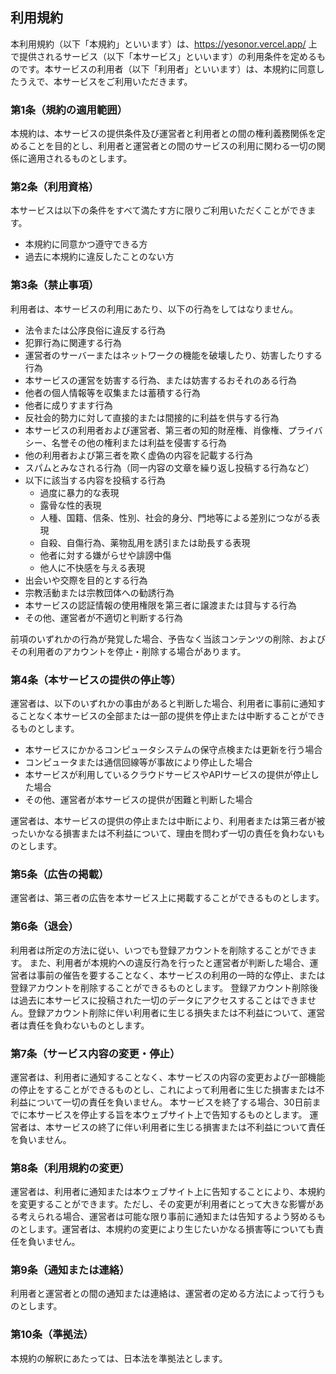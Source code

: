 ## 利用規約

本利用規約（以下「本規約」といいます）は、https://yesonor.vercel.app/ 上で提供されるサービス（以下「本サービス」といいます）の利用条件を定めるものです。本サービスの利用者（以下「利用者」といいます）は、本規約に同意したうえで、本サービスをご利用いただきます。

### 第1条（規約の適用範囲）
本規約は、本サービスの提供条件及び運営者と利用者との間の権利義務関係を定めることを目的とし、利用者と運営者との間のサービスの利用に関わる一切の関係に適用されるものとします。

### 第2条（利用資格）
本サービスは以下の条件をすべて満たす方に限りご利用いただくことができます。

- 本規約に同意かつ遵守できる方
- 過去に本規約に違反したことのない方

### 第3条（禁止事項）
利用者は、本サービスの利用にあたり、以下の行為をしてはなりません。

- 法令または公序良俗に違反する行為
- 犯罪行為に関連する行為
- 運営者のサーバーまたはネットワークの機能を破壊したり、妨害したりする行為
- 本サービスの運営を妨害する行為、または妨害するおそれのある行為
- 他者の個人情報等を収集または蓄積する行為
- 他者に成りすます行為
- 反社会的勢力に対して直接的または間接的に利益を供与する行為
- 本サービスの利用者および運営者、第三者の知的財産権、肖像権、プライバシー、名誉その他の権利または利益を侵害する行為
- 他の利用者および第三者を欺く虚偽の内容を記載する行為
- スパムとみなされる行為（同一内容の文章を繰り返し投稿する行為など）
- 以下に該当する内容を投稿する行為
  - 過度に暴力的な表現
  - 露骨な性的表現
  - 人種、国籍、信条、性別、社会的身分、門地等による差別につながる表現
  - 自殺、自傷行為、薬物乱用を誘引または助長する表現
  - 他者に対する嫌がらせや誹謗中傷
  - 他人に不快感を与える表現
- 出会いや交際を目的とする行為
- 宗教活動または宗教団体への勧誘行為
- 本サービスの認証情報の使用権限を第三者に譲渡または貸与する行為
- その他、運営者が不適切と判断する行為

前項のいずれかの行為が発覚した場合、予告なく当該コンテンツの削除、およびその利用者のアカウントを停止・削除する場合があります。

### 第4条（本サービスの提供の停止等）
運営者は、以下のいずれかの事由があると判断した場合、利用者に事前に通知することなく本サービスの全部または一部の提供を停止または中断することができるものとします。

- 本サービスにかかるコンピュータシステムの保守点検または更新を行う場合
- コンピュータまたは通信回線等が事故により停止した場合
- 本サービスが利用しているクラウドサービスやAPIサービスの提供が停止した場合
- その他、運営者が本サービスの提供が困難と判断した場合
  
運営者は、本サービスの提供の停止または中断により、利用者または第三者が被ったいかなる損害または不利益について、理由を問わず一切の責任を負わないものとします。

### 第5条（広告の掲載）
運営者は、第三者の広告を本サービス上に掲載することができるものとします。

### 第6条（退会）
利用者は所定の方法に従い、いつでも登録アカウントを削除することができます。
また、利用者が本規約への違反行為を行ったと運営者が判断した場合、運営者は事前の催告を要することなく、本サービスの利用の一時的な停止、または登録アカウントを削除することができるものとします。
登録アカウント削除後は過去に本サービスに投稿された一切のデータにアクセスすることはできません。登録アカウント削除に伴い利用者に生じる損失または不利益について、運営者は責任を負わないものとします。

### 第7条（サービス内容の変更・停止）
運営者は、利用者に通知することなく、本サービスの内容の変更および一部機能の停止をすることができるものとし、これによって利用者に生じた損害または不利益について一切の責任を負いません。
本サービスを終了する場合、30日前までに本サービスを停止する旨を本ウェブサイト上で告知するものとします。
運営者は、本サービスの終了に伴い利用者に生じる損害または不利益について責任を負いません。

### 第8条（利用規約の変更）
運営者は、利用者に通知または本ウェブサイト上に告知することにより、本規約を変更することができます。ただし、その変更が利用者にとって大きな影響がある考えられる場合、運営者は可能な限り事前に通知または告知するよう努めるものとします。運営者は、本規約の変更により生じたいかなる損害等についても責任を負いません。

### 第9条（通知または連絡）
利用者と運営者との間の通知または連絡は、運営者の定める方法によって行うものとします。

### 第10条（準拠法）
本規約の解釈にあたっては、日本法を準拠法とします。
